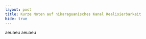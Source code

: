 ```yaml
---
layout: post
title: Kurze Noten auf nikaraguanisches Kanal Realisierbarkeit
hide: true
---
```


aeuaeu
aeuaeu
